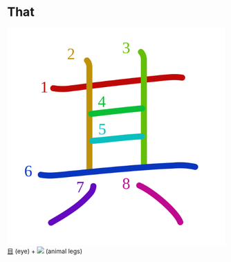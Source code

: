 # That
![5176](../kanji-colorize/5176.svg)
[目](目.md) (eye) + ![](http://www.kanjidamage.com/assets/radsmall/legsanimal-f47296d2b96e0a2e1a35f2aab69890c9d8933e6119690f625c0997710fd80265.jpg) (animal legs) 